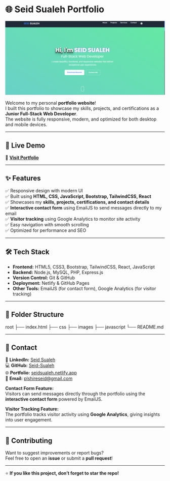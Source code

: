 # 🌐 Seid Sualeh Portfolio

![Portfolio image](./image/port.png)

Welcome to my personal **portfolio website**!  
I built this portfolio to showcase my skills, projects, and certifications as a **Junior Full-Stack Web Developer**.  
The website is fully responsive, modern, and optimized for both desktop and mobile devices.

---

## 🚀 Live Demo

🔗 **[Visit Portfolio](https://seidsualeh.netlify.app/)**

---

## ✨ Features

✅ Responsive design with modern UI  
✅ Built using **HTML, CSS, JavaScript, Bootstrap, TailwindCSS, React**  
✅ Showcases my **skills, projects, certifications, and contact details**  
✅ **Interactive contact form** using EmailJS to send messages directly to my email  
✅ **Visitor tracking** using Google Analytics to monitor site activity  
✅ Easy navigation with smooth scrolling  
✅ Optimized for performance and SEO

---

## 🛠️ Tech Stack

- **Frontend:** HTML5, CSS3, Bootstrap, TailwindCSS, React, JavaScript  
- **Backend:** Node.js, MySQL, PHP, Express.js  
- **Version Control:** Git & GitHub  
- **Deployment:** Netlify & GitHub Pages  
- **Other Tools:** EmailJS (for contact form), Google Analytics (for visitor tracking)

---

## 📂 Folder Structure

root
├── index.html
├── css
├── images
├── javascript
└── README.md



---

## 📧 Contact

💼 **LinkedIn:** [Seid Sualeh](https://www.linkedin.com/in/seid-sualeh)  
💻 **GitHub:** [Seid-Sualeh](https://github.com/Seid-Sualeh)  
🌐 **Portfolio:** [seidsualeh.netlify.app](https://seidsualeh.netlify.app)  
📧 **Email:** plshireseid@gmail.com  

**Contact Form Feature:**  
Visitors can send messages directly through the portfolio using the **interactive contact form** powered by EmailJS.  

**Visitor Tracking Feature:**  
The portfolio tracks visitor activity using **Google Analytics**, giving insights into user engagement.

---

## 🤝 Contributing

Want to suggest improvements or report bugs?  
Feel free to open an **issue** or submit a **pull request**!

---

⭐ **If you like this project, don’t forget to star the repo!**
